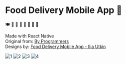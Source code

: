 # Food Delivery Mobile App :orange_heart:

:plate_with_cutlery: 	:cake: :spaghetti: :sushi: :poultry_leg: :hamburger: :pizza: :green_salad:

Made with React Native<br />
Original from: [By Programmers](https://www.youtube.com/watch?v=diUDjNwZ8Lg)<br />
Designs by: [Food Delivery Mobile App - Ilia Utkin](https://dribbble.com/shots/14527824-Food-Delivery-Mobile-App)


![1](https://user-images.githubusercontent.com/20091777/120938637-c6c9fe80-c6e1-11eb-8451-27570db2c434.png)
![2](https://user-images.githubusercontent.com/20091777/120938638-c7629500-c6e1-11eb-815d-fe7097c17ace.png)
![3](https://user-images.githubusercontent.com/20091777/120938639-c7fb2b80-c6e1-11eb-96dc-09e524813bdd.png)
![4](https://user-images.githubusercontent.com/20091777/120938636-c598d180-c6e1-11eb-9677-deac5c7dbb24.png)
